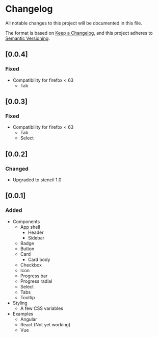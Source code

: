 # Changelog

All notable changes to this project will be documented in this file.

The format is based on [Keep a Changelog](https://keepachangelog.com/en/1.0.0/),
and this project adheres to [Semantic Versioning](https://semver.org/spec/v2.0.0.html).

## [0.0.4]

### Fixed

- Compatibility for firefox < 63
  - Tab

## [0.0.3]

### Fixed

- Compatibility for firefox < 63
  - Tab
  - Select

## [0.0.2]

### Changed

- Upgraded to stencil 1.0

## [0.0.1]

### Added

- Components
  - App shell
    - Header
    - Sidebar
  - Badge
  - Button
  - Card
    - Card body
  - Checkbox
  - Icon
  - Progress bar
  - Progress radial
  - Select
  - Tabs
  - Tooltip
- Styling
  - A few CSS variables
- Examples
  - Angular
  - React (Not yet working)
  - Vue
